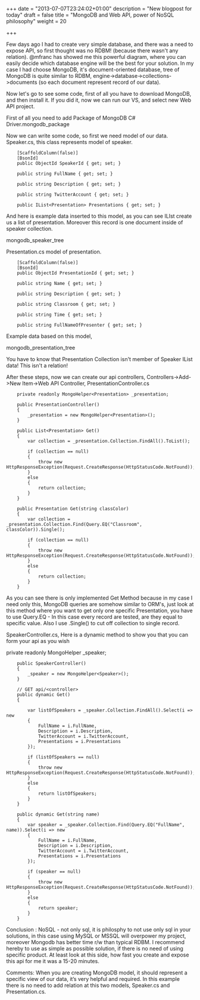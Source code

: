 +++
date = "2013-07-07T23:24:02+01:00"
description = "New blogpost for today"
draft = false
title = "MongoDB and Web API, power of NoSQL philosophy"
weight = 20

+++

Few days ago I had to create very simple database, and there was a need to expose API, so first thought was no RDBM! (because there wasn't any relation). @mfranc has showed me this powerful diagram, where you can easily decide which database engine will be the best for your solution. In my case I had choose MongoDB, it's document-oriented database, tree of MongoDB is quite similar to RDBM, engine->database->collections->documents (so each document represent record of our data).

Now let's go to see some code, first of all you have to download MongoDB, and then install it. If you did it, now we can run our VS, and select new Web API project.

First of all you need to add Package of MongoDB C# Driver.mongodb_package

Now we can write some code, so first we need model of our data. Speaker.cs, this class represents model of speaker.

        [ScaffoldColumn(false)]
        [BsonId]
        public ObjectId SpeakerId { get; set; }

        public string FullName { get; set; }        

        public string Description { get; set; }

        public string TwitterAccount { get; set; }

        public IList<Presentation> Presentations { get; set; }

And here is example data inserted to this model, as you can see ILIst<Presentation> create us a list of presentation. Moreover this record is one document inside of speaker collection.

mongodb_speaker_tree

Presentation.cs model of presentation.

        [ScaffoldColumn(false)]
        [BsonId]
        public ObjectId PresentationId { get; set; }

        public string Name { get; set; }

        public string Description { get; set; }

        public string Classroom { get; set; }

        public string Time { get; set; }        

        public string FullNameOfPresenter { get; set; }

Example data based on this model,

mongodb_presentation_tree

You have to know that Presentation Collection isn't member of Speaker IList<Presentation> data! This isn't a relation!

After these steps, now we can create our api controllers, Controllers->Add->New Item->Web API Controller, PresentationController.cs

        private readonly MongoHelper<Presentation> _presentation;

        public PresentationController()
        {
            _presentation = new MongoHelper<Presentation>();
        }

        public List<Presentation> Get()
        {
            var collection = _presentation.Collection.FindAll().ToList();

            if (collection == null)
            {
                throw new HttpResponseException(Request.CreateResponse(HttpStatusCode.NotFound));
            }
            else
            {
                return collection;
            }
        }

        public Presentation Get(string classColor)
        {
            var collection = _presentation.Collection.Find(Query.EQ("Classroom", classColor)).Single();

            if (collection == null)
            {
                throw new HttpResponseException(Request.CreateResponse(HttpStatusCode.NotFound));
            }
            else
            {
                return collection;
            }
        }

As you can see there is only implemented Get Method because in my case I need only this, MongoDB queries are somehow similar to ORM's, just look at this method where you want to get only one specific Presentation, you have to use Query.EQ - In this case every record are tested, are they equal to specific value. Also I use .Single() to cut off collection to single record.

SpeakerController.cs, Here is a dynamic method to show you that you can form your api as you wish

 private readonly MongoHelper<Speaker> _speaker;

        public SpeakerController()
        {
            _speaker = new MongoHelper<Speaker>();   
        }

        // GET api/<controller>
        public dynamic Get()
        {

            var listOfSpeakers = _speaker.Collection.FindAll().Select(i => new
            {
                FullName = i.FullName,
                Description = i.Description,
                TwitterAccount = i.TwitterAccount,
                Presentations = i.Presentations
            });

            if (listOfSpeakers == null)
            {
                throw new HttpResponseException(Request.CreateResponse(HttpStatusCode.NotFound));
            }
            else
            {
                return listOfSpeakers;
            }
        }

        public dynamic Get(string name)
        {
            var speaker = _speaker.Collection.Find(Query.EQ("FullName", name)).Select(i => new
            {
                FullName = i.FullName,
                Description = i.Description,
                TwitterAccount = i.TwitterAccount,
                Presentations = i.Presentations
            });

            if (speaker == null)
            {
                throw new HttpResponseException(Request.CreateResponse(HttpStatusCode.NotFound));
            }
            else
            {
                return speaker;
            }
        }

Conclusion : NoSQL - not only sql, it is philosphy to not use only sql in your solutions, in this case using MySQL or MSSQL will overpower my project, moreover Mongodb has better time r/w than typical RDBM. I recommend hereby to use as simple as possible solution, if there is no need of using specific product. At least look at this side, how fast you create and expose this api for me it was a 15-20 minutes.

Comments: When you are creating MongoDB model, it should represent a specific view of our data, it’s very helpful and required. In this example there is no need to add relation at this two models, Speaker.cs and Presentation.cs.